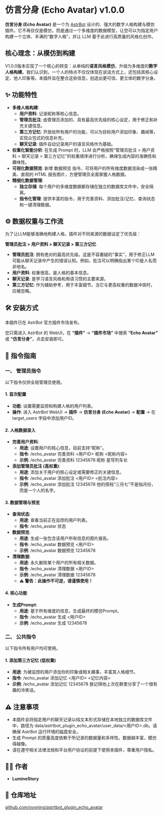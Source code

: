 # **仿言分身 (Echo Avatar) v1.0.0**

**仿言分身 (Echo Avatar)** 是一个为 [AstrBot](https://github.com/AstrBotDevs/AstrBot) 设计的、强大的数字人格构建与模仿插件。它不再仅仅是模仿，而是通过一个多维度的数据模型，让您可以为指定用户构建一个立体、丰满的“数字人格”，并让 LLM 基于此进行高质量的风格化创作。

## **核心理念：从模仿到构建**

V1.0.0版本实现了一个核心的转变：从单纯的**语言风格模仿**，升级为多维度的**数字人格构建**。我们认识到，一个人的特点不仅仅体现在说话方式上，还包括其核心设定、他人印象等。本插件旨在整合这些信息，创造出更可信、更立体的数字分身。

## **✨ 功能特性**

* **多维人格构建**:  
  * **用户资料**: 记录昵称等核心信息。  
  * **管理员批注**: 由管理员添加的、具有最高优先级的核心设定，用于修正和补充关键信息。  
  * **第三方记忆**: 开放给所有用户的功能，可以为目标用户添加印象、趣闻等，实现众包式的信息补充。  
  * **聊天记录**: 插件自动记录用户的语言风格作为基础。  
* **权重化智能分析**: 在生成 Prompt 时，LLM 会严格按照“管理员批注 \> 用户资料 \> 聊天记录 \> 第三方记忆”的权重顺序进行分析，确保生成内容的准确性和趣味性。  
* **可视化数据预览**: 新增 数据预览 指令，可将用户的所有维度数据渲染成一张精美、直观的 HTML 报告图片，方便管理员全面掌握人格数据。  
* **精细化数据管理**:  
  * **独立存储**: 每个用户的多维度数据都存储在独立的数据库文件中，安全隔离。  
  * **指令化管理**: 提供丰富的指令，用于完善资料、添加批注/记忆、查询状态和一键清理数据。

## **⚙️ 数据权重与工作流**

为了让LLM能够准确地构建人格，插件对不同来源的数据设定了优先级：

**管理员批注 \> 用户资料 \> 聊天记录 \> 第三方记忆**

* **管理员批注**: 拥有绝对的最高优先级。这是不容置疑的“事实”，用于修正LLM可能从聊天记录中产生的错误认知。例如，批注可以明确指出某个ID是人名而非地名。  
* **用户资料**: 权重很高，是人格的基本信息。  
* **聊天记录**: 是学习语言风格和用语习惯的主要来源。  
* **第三方记忆**: 作为辅助参考，用于丰富细节。当它与更高权重的数据冲突时，应被忽略。

## **🛠️ 安装方式**

本插件已在 AstrBot 官方插件市场发布。

您只需进入 AstrBot 的 WebUI，在 **“插件”** \-\> **“插件市场”** 中搜索 **“Echo Avatar”** 或 **“仿言分身”**，点击安装即可。

## **📝 指令指南**

### **一、 管理员指令**

以下指令仅供全局管理员使用。

#### **1\. 首次配置**

* **功能**: 设置需要监控和构建人格的用户列表。  
* **操作**: 进入 AstrBot WebUI \-\> **插件** \-\> **仿言分身 (Echo Avatar)** \-\> **配置** \-\> 在 target\_users 字段中添加用户ID。

#### **2\. 人格数据录入**

* **完善用户资料**:  
  * **用途**: 设置用户的核心信息，目前支持“昵称”。  
  * **指令**: /echo\_avatar 完善资料 \<用户ID\> 昵称 \<昵称内容\>  
  * **示例**: /echo\_avatar 完善资料 12345678 昵称 星穹列车长  
* **添加管理员批注 (高权重)**:  
  * **用途**: 添加关于用户的核心设定或需要修正的关键信息。  
  * **指令**: /echo\_avatar 添加批注 \<用户ID\> \<批注内容\>  
  * **示例**: /echo\_avatar 添加批注 12345678 他的搭档“三月七”不是指月份，而是一个人的名字。

#### **3\. 数据管理与预览**

* **查询状态**:  
  * **用途**: 查看当前正在监控的用户列表。  
  * **指令**: /echo\_avatar 状态  
* **数据预览**:  
  * **用途**: 生成一张包含该用户所有信息的图片报告。  
  * **指令**: /echo\_avatar 数据预览 \<用户ID\>  
  * **示例**: /echo\_avatar 数据预览 12345678  
* **清理数据**:  
  * **用途**: 永久删除某个用户的所有相关数据。  
  * **指令**: /echo\_avatar 清理数据 \<用户ID\>  
  * **示例**: /echo\_avatar 清理数据 12345678  
  * **⚠️ 警告：此操作不可逆，请谨慎使用！**

#### **4\. 核心功能**

* **生成Prompt**:  
  * **用途**: 基于所有维度的信息，生成最终的模仿Prompt。  
  * **指令**: /echo\_avatar 生成 \<用户ID\>  
  * **示例**: /echo\_avatar 生成 12345678

### **二、 公共指令**

以下指令所有用户均可使用。

#### **1\. 添加第三方记忆 (低权重)**

* **用途**: 为被监控的用户添加你的印象或相关趣事，丰富其人格细节。  
* **指令**: /echo\_avatar 添加记忆 \<用户ID\> \<记忆内容\>  
* **示例**: /echo\_avatar 添加记忆 12345678 我记得他上次在群里分享了一个很有趣的冷笑话。

## **⚠️ 注意事项**

* 本插件会将指定用户的聊天记录以纯文本形式存储在本地独立的数据库文件中，路径为 data/astrtbot\_plugin\_echo\_avatar/user\_data/\<用户ID\>.db。请确保 AstrBot 运行环境的磁盘安全。  
* 生成 Prompt 的质量高度依赖于所记录的数据量和多样性。数据越丰富，模仿得越像。  
* 请在遵守相关法律法规和平台用户协议的前提下使用本插件，尊重用户隐私。

## **🧑‍💻 作者**

* **LumineStory**

## **🔗 仓库地址**

[github.com/oyxning/astrtbot\_plugin\_echo\_avatar](https://github.com/oyxning/astrtbot_plugin_echo_avatar)